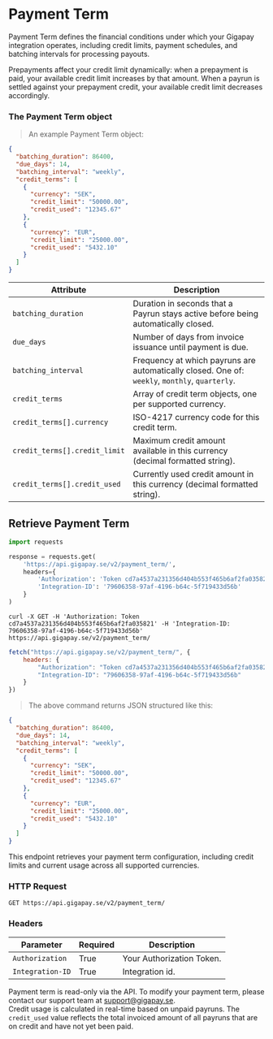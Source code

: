 # Payment Term

Payment Term defines the financial conditions under which your Gigapay integration operates, including credit limits, payment schedules, and batching intervals for processing payouts.

Prepayments affect your credit limit dynamically: when a prepayment is paid, your available credit limit increases by that amount. When a payrun is settled against your prepayment credit, your available credit limit decreases accordingly.

### The Payment Term object

> An example Payment Term object:

```json
{
  "batching_duration": 86400,
  "due_days": 14,
  "batching_interval": "weekly",
  "credit_terms": [
    {
      "currency": "SEK",
      "credit_limit": "50000.00",
      "credit_used": "12345.67"
    },
    {
      "currency": "EUR",
      "credit_limit": "25000.00",
      "credit_used": "5432.10"
    }
  ]
}
```

| Attribute            | Description                                                                                           |
|----------------------|-------------------------------------------------------------------------------------------------------|
| `batching_duration`  | Duration in seconds that a Payrun stays active before being automatically closed.                    |
| `due_days`           | Number of days from invoice issuance until payment is due.                                           |
| `batching_interval`  | Frequency at which payruns are automatically closed. One of: `weekly`, `monthly`, `quarterly`.       |
| `credit_terms`       | Array of credit term objects, one per supported currency.                                            |
| `credit_terms[].currency`      | ISO-4217 currency code for this credit term.                               |
| `credit_terms[].credit_limit`  | Maximum credit amount available in this currency (decimal formatted string).|
| `credit_terms[].credit_used`   | Currently used credit amount in this currency (decimal formatted string).   |

## Retrieve Payment Term

```python
import requests

response = requests.get(
    'https://api.gigapay.se/v2/payment_term/',
    headers={
        'Authorization': 'Token cd7a4537a231356d404b553f465b6af2fa035821',
        'Integration-ID': '79606358-97af-4196-b64c-5f719433d56b'
    }
)
```

```shell
curl -X GET -H 'Authorization: Token cd7a4537a231356d404b553f465b6af2fa035821' -H 'Integration-ID: 79606358-97af-4196-b64c-5f719433d56b' https://api.gigapay.se/v2/payment_term/
```

```javascript
fetch("https://api.gigapay.se/v2/payment_term/", {
    headers: {
        "Authorization": "Token cd7a4537a231356d404b553f465b6af2fa035821",
        "Integration-ID": "79606358-97af-4196-b64c-5f719433d56b"
    }
})
```

> The above command returns JSON structured like this:

```json
{
  "batching_duration": 86400,
  "due_days": 14,
  "batching_interval": "weekly",
  "credit_terms": [
    {
      "currency": "SEK",
      "credit_limit": "50000.00",
      "credit_used": "12345.67"
    },
    {
      "currency": "EUR",
      "credit_limit": "25000.00",
      "credit_used": "5432.10"
    }
  ]
}
```

This endpoint retrieves your payment term configuration, including credit limits and current usage across all supported currencies.

### HTTP Request

`GET https://api.gigapay.se/v2/payment_term/`

### Headers

| Parameter        | Required | Description               |
|------------------|----------|---------------------------|
| `Authorization`  | True     | Your Authorization Token. |
| `Integration-ID` | True     | Integration id.           |

<aside class="notice">
Payment term is read-only via the API. To modify your payment term, please contact our support team at <a href="mailto:support@gigapay.se">support@gigapay.se</a>.
</aside>

<aside class="notice">
Credit usage is calculated in real-time based on unpaid payruns. The <code>credit_used</code> value reflects the total invoiced amount of all payruns that are on credit and have not yet been paid.
</aside>
